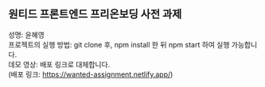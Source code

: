 ## 원티드 프론트엔드 프리온보딩 사전 과제
  
성명: 윤혜영  
프로젝트의 실행 방법: git clone 후, npm install 한 뒤 npm start 하여 실행 가능합니다.  
데모 영상: 배포 링크로 대체합니다.  
(배포 링크: https://wanted-assignment.netlify.app/)
